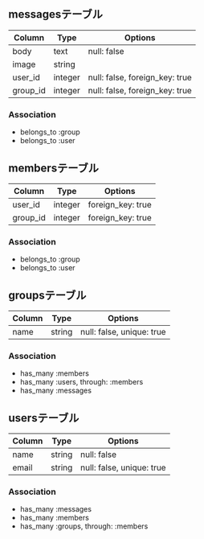 ## messagesテーブル
 |Column|Type|Options|
 |------|----|-------|
 |body|text|null: false|
 |image|string|
 |user_id|integer|null: false, foreign_key: true|
 |group_id|integer|null: false, foreign_key: true|

 ### Association
 - belongs_to :group
 - belongs_to :user

## membersテーブル

|Column|Type|Options|
|------|----|-------|
|user_id|integer|foreign_key: true|
|group_id|integer|foreign_key: true|

### Association
- belongs_to :group
- belongs_to :user

## groupsテーブル

|Column|Type|Options|
|------|----|-------|
|name|string|null: false, unique: true|

### Association
- has_many :members
- has_many :users, through: :members
- has_many :messages

## usersテーブル

|Column|Type|Options|
|------|----|-------|
|name|string|null: false|
|email|string|null: false, unique: true|

### Association
- has_many :messages
- has_many :members
- has_many :groups, through: :members
